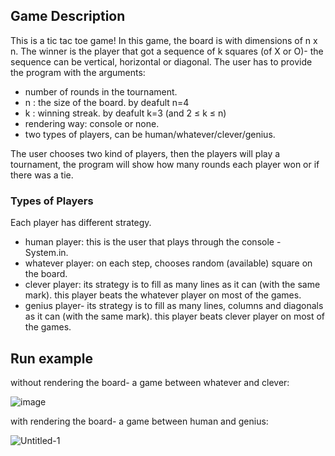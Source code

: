 ## Game Description
This is a tic tac toe game!
In this game, the board is with dimensions of n x n.
The winner is the player that got a sequence of k squares (of X or O)- the sequence can be vertical, horizontal or diagonal.
The user has to provide the program with the arguments:
- number of rounds in the tournament.
- n : the size of the board. by deafult n=4
- k : winning streak. by deafult k=3 (and 2 ≤ k ≤ n)
- rendering way: console or none.
- two types of players, can be human/whatever/clever/genius.

The user chooses two kind of players, then the players will play a tournament, the program will show how many rounds each player won or if there was a tie.

### Types of Players
Each player has different strategy.
- human player: this is the user that plays through the console - System.in.
- whatever player: on each step, chooses random (available) square on the board.
- clever player: its strategy is to fill as many lines as it can (with the same mark). this player beats the whatever player on most of the games.
- genius player-  its strategy is to fill as many lines, columns and diagonals as it can (with the same mark). this player beats clever player on most of the games.


## Run example
without rendering the board- a game between whatever and clever:

![image](https://github.com/lioraVes/OOP/assets/135438143/7d2cb189-3c1f-4bdd-9388-bfd0f3a035ef)

with rendering the board- a game between human and genius:

![Untitled-1](https://github.com/lioraVes/OOP/assets/135438143/c580467a-602b-49a3-b255-04a137430453)



